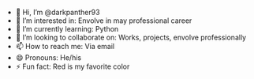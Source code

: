 - 👋 Hi, I’m @darkpanther93
- 👀 I’m interested in: Envolve in may professional career
- 🌱 I’m currently learning: Python
- 💞️ I’m looking to collaborate on: Works, projects, envolve professionally
- 📫 How to reach me: Via email
- 😄 Pronouns: He/his
- ⚡ Fun fact: Red is my favorite color

<!---
darkpanther93/darkpanther93 is a ✨ special ✨ repository because its `README.md` (this file) appears on your GitHub profile.
You can click the Preview link to take a look at your changes.
--->
